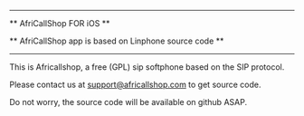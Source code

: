 ********************************
** AfriCallShop FOR iOS **

** AfriCallShop app is based on Linphone source code **
********************************

This is Africallshop, a free (GPL) sip softphone based on the SIP protocol.

Please contact us at support@africallshop.com to get source code.

Do not worry, the source code will be available on github ASAP.
